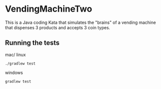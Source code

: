 # VendingMachineTwo
This is a Java coding Kata that simulates the "brains" of a vending machine that dispenses 3 products and accepts 3 coin types.

## Running the tests

mac/ linux
```
./gradlew test
```
windows
```
gradlew test
```
